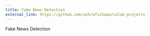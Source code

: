 ```yaml
---
title: Fake News Detection
external_link: https://github.com/ashrafishama/colab-projects
---
```


Fake News Detection

<!--more-->
